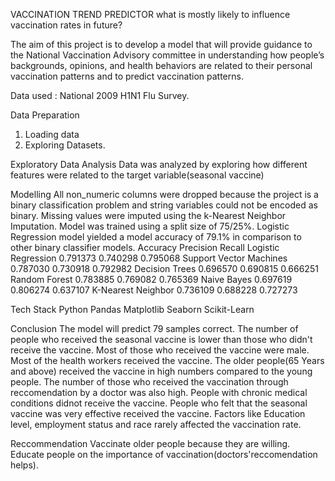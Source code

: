 VACCINATION TREND PREDICTOR
what is mostly likely to influence vaccination rates in future?

The aim of this project is to develop a model that will provide guidance to the National Vaccination Advisory committee in understanding how people’s backgrounds, opinions, and health behaviors are related to their personal vaccination patterns and to predict vaccination patterns.

Data used : National 2009 H1N1 Flu Survey.

Data Preparation
1. Loading data
2. Exploring Datasets.

Exploratory Data Analysis
Data was analyzed by exploring how different features were related to the target variable(seasonal vaccine)

Modelling
All non_numeric columns were dropped because the project is a binary classification problem and string variables could not be encoded as binary.
Missing values were imputed using the k-Nearest Neighbor Imputation.
Model was trained using a split size of 75/25%.
Logistic Regression model yielded a model accuracy of 79.1% in comparison to other binary classifier models.
	Accuracy	Precision	Recall
Logistic Regression	0.791373	0.740298	0.795068
Support Vector Machines	0.787030	0.730918	0.792982
Decision Trees	0.696570	0.690815	0.666251
Random Forest	0.783885	0.769082	0.765369
Naive Bayes	0.697619	0.806274	0.637107
K-Nearest Neighbor	0.736109	0.688228	0.727273

Tech Stack
Python
Pandas
Matplotlib
Seaborn
Scikit-Learn

Conclusion
The model will predict 79 samples correct.
The number of people who received the seasonal vaccine is lower than those who didn't receive the vaccine.
Most of those who received the vaccine were male.
Most of the health workers received the vaccine.
The older people(65 Years and above) received the vaccine in high numbers compared to the young people.
The number of those who received the vaccination through reccomendation by a doctor was also high.
People with chronic medical conditions didnot receive the vaccine.
People who felt that the seasonal vaccine was very effective received the vaccine.
Factors like Education level, employment status and race rarely affected the vaccination rate.

Reccommendation
Vaccinate older people because they are willing.
Educate people on the importance of vaccination(doctors'reccomendation helps).